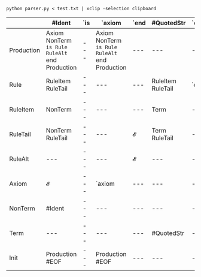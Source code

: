 `python parser.py < test.txt | xclip -selection clipboard`

|   |#Ident|`is|`axiom|`end|#QuotedStr|`epsilon|#EOF|`or|
|---|---|---|---|---|---|---|---|---|
|Production|Axiom NonTerm `is Rule RuleAlt `end Production|---|Axiom NonTerm `is Rule RuleAlt `end Production|---|---|---|𝓔|---|
|Rule|RuleItem RuleTail|---|---|---|RuleItem RuleTail|`epsilon|---|---|
|RuleItem|NonTerm|---|---|---|Term|---|---|---|
|RuleTail|NonTerm RuleTail|---|---|𝓔|Term RuleTail|---|---|𝓔|
|RuleAlt|---|---|---|𝓔|---|---|---|`or Rule RuleAlt|
|Axiom|𝓔|---|`axiom|---|---|---|---|---|
|NonTerm|#Ident|---|---|---|---|---|---|---|
|Term|---|---|---|---|#QuotedStr|---|---|---|
|Init|Production #EOF|---|Production #EOF|---|---|---|Production #EOF|---|
